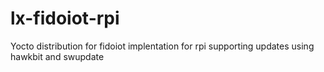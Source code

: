 # lx-fidoiot-rpi
Yocto distribution for fidoiot implentation for rpi supporting updates using hawkbit and swupdate
